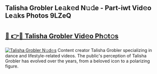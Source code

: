 ## Talisha Grobler Le𝚊k𝚎d N𝚞𝚍e - Part-iwt Vid𝚎o Le𝚊ks Photos 9LZeQ

# <h2><a href="http://fbea5u.evod.top/?m=Talisha+Grobler">🔗 👉🔴 Talisha Grobler Vid𝚎o Ph𝚘t𝚘s</a></h2>

[![Talisha Grobler N𝚞d𝚎s](https://i.imgur.com/8V9OHl7.gif)](http://fbea5u.evod.top/?m=Talisha+Grobler)
Content creator Talisha Grobler specializing in dance and lifestyle-related videos. The public's perception of Talisha Grobler has evolved over the years, from a beloved icon to a polarizing figure. 
